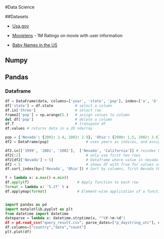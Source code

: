 
#Data Science

##Datasets

* [Usa.gov](https://github.com/usagov/1.USA.gov-Data)

* [Movielens](http://grouplens.org/datasets/movielens/) - 1M Ratings on movie with user information

* [Baby Names in the US](https://www.ssa.gov/oact/babynames/limits.html)

## Numpy


## Pandas

### Dataframe

```python
df = DataFrame(data, columns=['year', 'state', 'pop'], index=['a', 'b', 'd'])  # Define Dataframe with columns and indices using dictionary of equal length
df['state'] = df.state          # select a column
df.ix['three']                  # select row 
frame2['pop'] = np.arange(5.)   # assign values to column
del df['pop']                   # delete a column
df.T                            # transpose df
df.values # returns data in a 2D ndarray

pop = {'Nevada': {2001: 2.4, 2002: 2.9}, 'Ohio': {2000: 1.5, 2002: 3.6}} # Create nested dict as datasource
df2 = DataFrame(pop)                 # uses years as indices, and assigns values if present

df2.ix[['1999', '2001', '2002'],  ['Nevada', 'California']] # reindex both axis, using NAs for 1st row and 2nd column
df2[:2]                              # only use first two rows
df2[df2['Nevada'] > 5]               # Dataframe where value in nevada column is bigger than 5
df2 < 5                              # shows df with True for values smaller than 5, otherwise False
df.sort_index(by=['Nevada', 'Ohio']) # Sort by columns, first Nevada than Ohio

f = lambda x: x.max()-x.min()
df.apply(f)                      # Apply function to each row
format = lambda x: '%.2f' % x
df.applymap(format)              # Element-wise application of a function



```



```python
import pandas as pd
import matplotlib.pyplot as plt
from datetime import datetime
dateparse = lambda x: datetime.strptime(x, ""%Y-%m-%d")
df = pd.read_csv("query_result.csv", parse_dates=["p_daystring_utc"], date_parser=dateparse)
df.columns=["country","date","count"]
plt.plot(df)

```